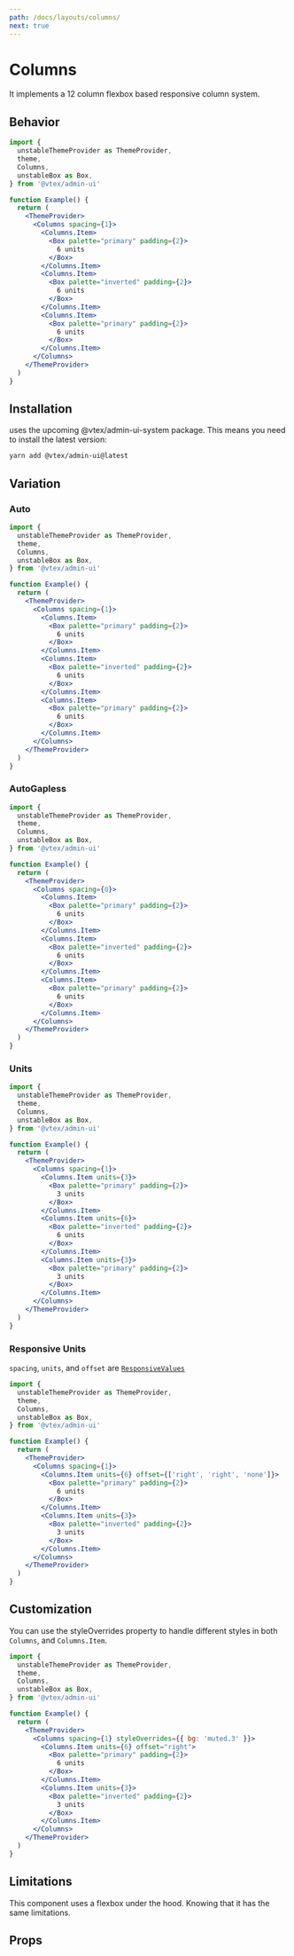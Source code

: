 ```yaml
---
path: /docs/layouts/columns/
next: true
---
```


# Columns

It implements a 12 column flexbox based responsive column system.

## Behavior

```jsx
import {
  unstableThemeProvider as ThemeProvider,
  theme,
  Columns,
  unstableBox as Box,
} from '@vtex/admin-ui'

function Example() {
  return (
    <ThemeProvider>
      <Columns spacing={1}>
        <Columns.Item>
          <Box palette="primary" padding={2}>
            6 units
          </Box>
        </Columns.Item>
        <Columns.Item>
          <Box palette="inverted" padding={2}>
            6 units
          </Box>
        </Columns.Item>
        <Columns.Item>
          <Box palette="primary" padding={2}>
            6 units
          </Box>
        </Columns.Item>
      </Columns>
    </ThemeProvider>
  )
}
```

## Installation

<Columns> uses the upcoming @vtex/admin-ui-system package. This means you need to install the latest version:

```sh static
yarn add @vtex/admin-ui@latest
```

## Variation

### Auto

```jsx
import {
  unstableThemeProvider as ThemeProvider,
  theme,
  Columns,
  unstableBox as Box,
} from '@vtex/admin-ui'

function Example() {
  return (
    <ThemeProvider>
      <Columns spacing={1}>
        <Columns.Item>
          <Box palette="primary" padding={2}>
            6 units
          </Box>
        </Columns.Item>
        <Columns.Item>
          <Box palette="inverted" padding={2}>
            6 units
          </Box>
        </Columns.Item>
        <Columns.Item>
          <Box palette="primary" padding={2}>
            6 units
          </Box>
        </Columns.Item>
      </Columns>
    </ThemeProvider>
  )
}
```

### AutoGapless

```jsx
import {
  unstableThemeProvider as ThemeProvider,
  theme,
  Columns,
  unstableBox as Box,
} from '@vtex/admin-ui'

function Example() {
  return (
    <ThemeProvider>
      <Columns spacing={0}>
        <Columns.Item>
          <Box palette="primary" padding={2}>
            6 units
          </Box>
        </Columns.Item>
        <Columns.Item>
          <Box palette="inverted" padding={2}>
            6 units
          </Box>
        </Columns.Item>
        <Columns.Item>
          <Box palette="primary" padding={2}>
            6 units
          </Box>
        </Columns.Item>
      </Columns>
    </ThemeProvider>
  )
}
```

### Units

```jsx
import {
  unstableThemeProvider as ThemeProvider,
  theme,
  Columns,
  unstableBox as Box,
} from '@vtex/admin-ui'

function Example() {
  return (
    <ThemeProvider>
      <Columns spacing={1}>
        <Columns.Item units={3}>
          <Box palette="primary" padding={2}>
            3 units
          </Box>
        </Columns.Item>
        <Columns.Item units={6}>
          <Box palette="inverted" padding={2}>
            6 units
          </Box>
        </Columns.Item>
        <Columns.Item units={3}>
          <Box palette="primary" padding={2}>
            3 units
          </Box>
        </Columns.Item>
      </Columns>
    </ThemeProvider>
  )
}
```

### Responsive Units

`spacing`, `units`, and `offset` are [`ResponsiveValues`](/docs/guide/responsive-design/#responsive-values)

```jsx
import {
  unstableThemeProvider as ThemeProvider,
  theme,
  Columns,
  unstableBox as Box,
} from '@vtex/admin-ui'

function Example() {
  return (
    <ThemeProvider>
      <Columns spacing={1}>
        <Columns.Item units={6} offset={['right', 'right', 'none']}>
          <Box palette="primary" padding={2}>
            6 units
          </Box>
        </Columns.Item>
        <Columns.Item units={3}>
          <Box palette="inverted" padding={2}>
            3 units
          </Box>
        </Columns.Item>
      </Columns>
    </ThemeProvider>
  )
}
```

## Customization

You can use the styleOverrides property to handle different styles in both `Columns`, and `Columns.Item`.

```jsx
import {
  unstableThemeProvider as ThemeProvider,
  theme,
  Columns,
  unstableBox as Box,
} from '@vtex/admin-ui'

function Example() {
  return (
    <ThemeProvider>
      <Columns spacing={1} styleOverrides={{ bg: 'muted.3' }}>
        <Columns.Item units={6} offset="right">
          <Box palette="primary" padding={2}>
            6 units
          </Box>
        </Columns.Item>
        <Columns.Item units={3}>
          <Box palette="inverted" padding={2}>
            3 units
          </Box>
        </Columns.Item>
      </Columns>
    </ThemeProvider>
  )
}
```

## Limitations

This component uses a flexbox under the hood. Knowing that it has the same limitations.

## Props

<propdetails heading="Columns" component="Columns">
</propdetails>

<propdetails heading="Columns.Item" component="ColumnsItem">
</propdetails>
